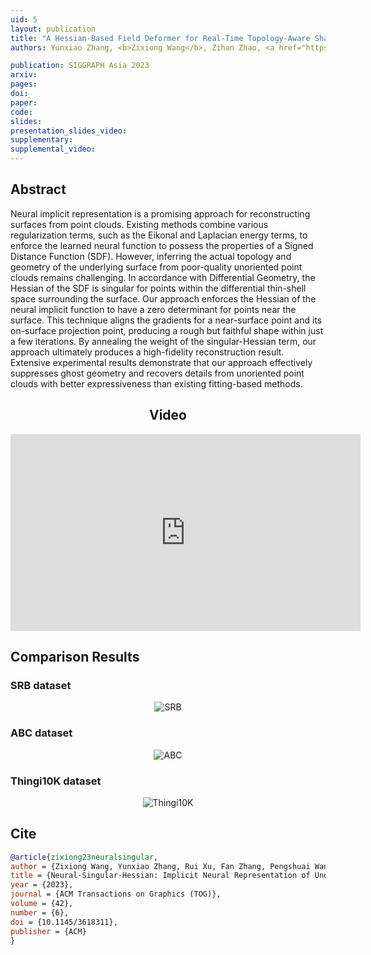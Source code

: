 ```yaml
---
uid: 5
layout: publication
title: "A Hessian-Based Field Deformer for Real-Time Topology-Aware Shape Editing"
authors: Yunxiao Zhang, <b>Zixiong Wang</b>, Zihan Zhao, <a href="https://xrvitd.github.io/" target="_blank">Rui Xu</a>, Shuangmin Chen, <a href="http://irc.cs.sdu.edu.cn/~shiqing/index.html" target="_blank">Shiqing Xin</a>, <a href="https://engineering.tamu.edu/cse/profiles/Wang-Wenping.html" target="_blank">Wenping Wang</a>, <a href="http://irc.cs.sdu.edu.cn/~chtu/index.html" target="_blank">Changhe Tu</a>

publication: SIGGRAPH Asia 2023
arxiv: 
pages: 
doi:
paper:
code: 
slides:
presentation_slides_video:
supplementary:
supplemental_video:
---
```


## Abstract

Neural implicit representation is a promising approach for reconstructing surfaces from point clouds. Existing methods
combine various regularization terms, such as the Eikonal and Laplacian energy terms, to enforce the learned neural
function to possess the properties of a Signed Distance Function (SDF). However, inferring the actual topology and
geometry of the underlying surface from poor-quality unoriented point clouds remains challenging. In accordance with
Differential Geometry, the Hessian of the SDF is singular for points within the differential thin-shell space
surrounding the surface. Our approach enforces the Hessian of the neural implicit function to have a zero determinant
for points near the surface. This technique aligns the gradients for a near-surface point and its on-surface projection
point, producing a rough but faithful shape within just a few iterations. By annealing the weight of the
singular-Hessian term, our approach ultimately produces a high-fidelity reconstruction result. Extensive experimental
results demonstrate that our approach effectively suppresses ghost geometry and recovers details from unoriented point
clouds with better expressiveness than existing fitting-based methods.


<div style="text-align: center;">
<h2>Video</h2>
<iframe width="560" height="315" src="https://www.youtube.com/embed/dGHZjygGssY?si=Oo1McRc_CYGK6Apz" title="YouTube video player" frameborder="0" allow="accelerometer; autoplay; clipboard-write; encrypted-media; gyroscope; picture-in-picture; web-share" allowfullscreen></iframe>
</div>

## Comparison Results

### SRB dataset

<div style="text-align: center;">
    <img src="/assets/images/neural_singular_hessian/srb_supp.png" alt="SRB" />
</div>

### ABC dataset

<div style="text-align: center;">
    <img src="/assets/images/neural_singular_hessian/abc_main.png" alt="ABC" />
</div>

### Thingi10K dataset

<div style="text-align: center;">
    <img src="/assets/images/neural_singular_hessian/thingi_main.png" alt="Thingi10K" />
</div>

[//]: # (## Reconstruction Results)

[//]: # ()
[//]: # (### Three D Scans)

[//]: # ()
[//]: # (<model-viewer bounds="tight" enable-pan="" src="/assets/models/.glb" ar="" ar-modes="webxr scene-viewer quick-look" camera-controls="" shadow-intensity="1" camera-orbit="auto auto 180deg" ar-status="not-presenting">)

[//]: # (</model-viewer>)

[//]: # ()
[//]: # ()
[//]: # (<script type="module" src="https://ajax.googleapis.com/ajax/libs/model-viewer/3.1.1/model-viewer.min.js"></script>)

## Cite

```bib
@article{zixiong23neuralsingular,
author = {Zixiong Wang, Yunxiao Zhang, Rui Xu, Fan Zhang, Pengshuai Wang, Shuangmin Chen, Shiqing Xin, Wenping Wang, Changhe Tu},
title = {Neural-Singular-Hessian: Implicit Neural Representation of Unoriented Point Clouds by Enforcing Singular Hessian},
year = {2023},
journal = {ACM Transactions on Graphics (TOG)},
volume = {42},
number = {6},
doi = {10.1145/3618311},
publisher = {ACM}
}
```
